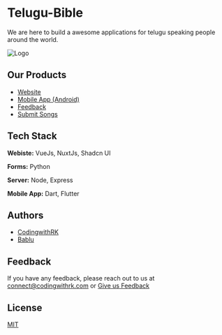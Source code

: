 
# Telugu-Bible

We are here to build a awesome applications for telugu speaking people around the world.

![Logo](https://avatars.githubusercontent.com/u/195589235)

## Our Products

- [Website](https://telugu-bible.in/)
- [Mobile App (Android)](https://play.google.com/store/apps/details?id=com.codingwithrk.bible_app)
- [Feedback](https://feedback.telugu-bible.in/)
- [Submit Songs](https://songs-form.telugu-bible.in/)


## Tech Stack

**Webiste:** VueJs, NuxtJs, Shadcn UI

**Forms:** Python

**Server:** Node, Express

**Mobile App:** Dart, Flutter


## Authors

- [CodingwithRK](https://www.github.com/codingwithrk)
- [Bablu](https://www.github.com/Bablu263)


## Feedback

If you have any feedback, please reach out to us at connect@codingwithrk.com or [Give us Feedback](https://feedback.telugu-bible.in/)


## License

[MIT](https://github.com/Telugu-Bible/.github?tab=MIT-1-ov-file)
